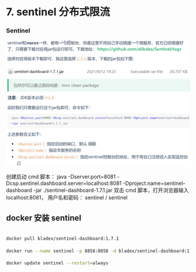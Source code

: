 # 7. sentinel 分布式限流

### **Sentinel**

![image.png](./ch07-sentinel/image/1705307072908.png)

创建启动 cmd 脚本：
java -Dserver.port=8081 -Dcsp.sentinel.dashboard.server=localhost:8081 -Dproject.name=sentinel-dashboard -jar ./sentinel-dashboard-1.7.1.jar
双击 cmd 脚本，打开浏览器输入 localhost:8081， 用户名和密码： sentinel / sentinel

## docker 安装 sentinel

```sh

docker pull bladex/sentinel-dashboard:1.7.1

docker run --name sentinel -p 8858:8858 -d bladex/sentinel-dashboard:1.7.1

docker update sentinel --restart=always

```
